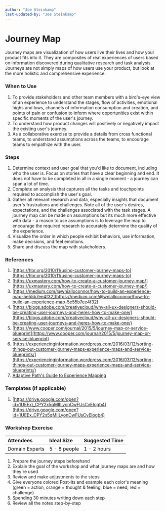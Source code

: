 ```yaml
---
author: "Joe Steinkamp"
last-updated-by: "Joe Steinkamp"
---
```


# Journey Map

Journey maps are visualization of how users live their lives and how your product fits into it. They are composites of real experiences of users based on information discovered during qualitative research and task analysis. Journeys are not simply maps of how users use your product, but look at the more holistic and comprehensive experience.

### When to Use

1. To provide stakeholders and other team members with a bird's-eye view of an experience to understand the stages, flow of activities, emotional highs and lows, channels of information consumption and creation, and points of pain or confusion to inform where opportunities exist within specific moments of the user's journey.
2. To understand how product changes will positively or negatively impact the existing user's journey.
3. As a collaborative exercise to provide a details from cross functional teams, to understand assumptions across the teams, to encourage teams to empathize with the user.

### Steps

1. Determine context and user goal that you'd like to document, including who the user is. Focus on stories that have a clear beginning and end. It does not have to be completed in all in a single moment - a journey can span a lot of time.
2. Complete an analysis that captures all the tasks and touchpoints required to accomplish the user's goal.
3. Gather all relevant research and data, especially insights that document user's frustrations and challenges. Note all of the user's desires, expectations, and the challenges associated with the task stages. A journey map can be made on assumptions but its much more effective with data - a reason to use assumptions is to leverage the map to encourage the required research to accurately determine the quality of the experience.
4. Visualize the order in which people exhibit behaviors, use information, make decisions, and feel emotions.
5. Share and discuss the map with stakeholders.

### References

1. [https://hbr.org/2010/11/using-customer-journey-maps-to](https://hbr.org/2010/11/using-customer-journey-maps-to)
2. [https://uxmastery.com/how-to-create-a-customer-journey-map/](https://uxmastery.com/how-to-create-a-customer-journey-map/)
3. [https://medium.com/@wnialloconnor/how-to-build-an-experience-map-5e55b7ee4f32](https://medium.com/@wnialloconnor/how-to-build-an-experience-map-5e55b7ee4f32)
4. [https://blogs.adobe.com/creativecloud/why-all-ux-designers-should-be-creating-user-journeys-and-heres-how-to-make-one/](https://blogs.adobe.com/creativecloud/why-all-ux-designers-should-be-creating-user-journeys-and-heres-how-to-make-one/)
5. [https://www.cooper.com/journal/2015/5/journey-map-or-service-blueprint](https://www.cooper.com/journal/2015/5/journey-map-or-service-blueprint)
6. [https://experiencinginformation.wordpress.com/2016/03/12/sorting-things-out-customer-journey-maps-experience-maps-and-service-blueprints/](https://experiencinginformation.wordpress.com/2016/03/12/sorting-things-out-customer-journey-maps-experience-maps-and-service-blueprints/)
7. [Adaptive Path's Guide to Experience Mapping](./assets/Adaptive_Paths_Guide_to_Experience_Mapping.pdf)


### Templates \(if applicable\)

1. [https://drive.google.com/open?id=1UEEx\_CPY2x5qMIILyonCwFUsCvEIogb4](https://drive.google.com/open?id=1UEEx_CPY2x5qMIILyonCwFUsCvEIogb4)

### Workshop Exercise

| Attendees | Ideal Size | Suggested Time |
| :--- | :--- | :--- |
| Domain Experts | 5 - 8 people | 1 - 2 hours |

1. Prepare the journey steps beforehand
2. Explain the goal of the workshop and what journey maps are and how they're used
3. Review and make adjustments to the steps
4. Give everyone colored Post-its and example each color's meaning \(green = action, orange = thought & feeling, blue = need, red = challenge\)
5. Spending 30 minutes writing down each step
6. Review all the notes step-by-step 



